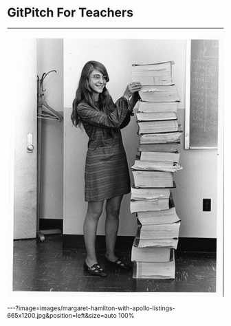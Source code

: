 # GitPitch For Teachers

---

![Margaret Hamilton with the Apollo listings.](images/margaret-hamilton.jpg)

---?image=images/margaret-hamilton-with-apollo-listings-665x1200.jpg&position=left&size=auto 100%
